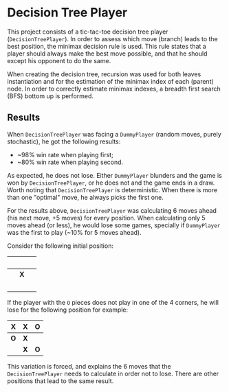# Decision Tree Player

This project consists of a tic-tac-toe decision tree player (`DecisionTreePlayer`). In order to assess which move (branch) leads to the best position, the minimax decision rule is used. This rule states that a player should always make the best move possible, and that he should except his opponent to do the same.

When creating the decision tree, recursion was used for both leaves instantiation and for the estimation of the minimax index of each (parent) node. In order to correctly estimate minimax indexes, a breadth first search (BFS) bottom up is performed.

## Results

When `DecisionTreePlayer` was facing a `DummyPlayer` (random moves, purely stochastic), he got the following results:

* ~98% win rate when playing first;
* ~80% win rate when playing second.

As expected, he does not lose. Either `DummyPlayer` blunders and the game is won by `DecisionTreePlayer`, or he does not and the game ends in a draw. Worth noting that `DecisionTreePlayer` is deterministic. When there is more than one "optimal" move, he always picks the first one.

For the results above, `DecisionTreePlayer` was calculating 6 moves ahead (his next move, +5 moves) for every position. When calculating only 5 moves ahead (or less), he would lose some games, specially if `DummyPlayer` was the first to play (~10% for 5 moves ahead).

Consider the following initial position:

&nbsp; | &nbsp; | &nbsp;
 :---: | :---:  | :---:
&nbsp; | **X**  | &nbsp;
&nbsp; | &nbsp; | &nbsp;

If the player with the `O` pieces does not play in one of the 4 corners, he will lose for the following position for example:

**X** | **X** | **O**
:---: | :---: | :---:
**O** | **X** |
&nbsp;| **X** | **O**

This variation is forced, and explains the 6 moves that the `DecisionTreePlayer` needs to calculate in order not to lose. There are other positions that lead to the same result.
